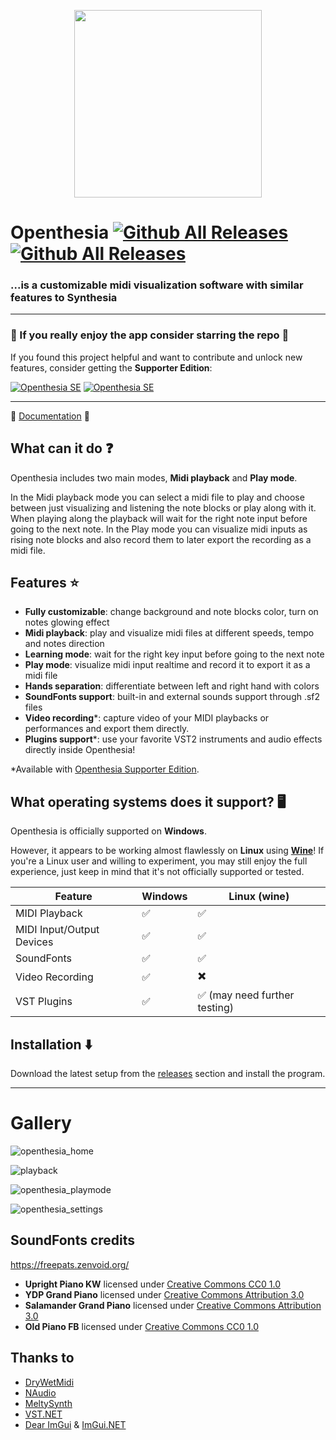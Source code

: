 <p align="center">
 <img src="https://i.imgur.com/aN1rSmB.png" width="300" height="300" />
</p>

# Openthesia [![Github All Releases](https://img.shields.io/github/v/release/ImAxel0/Openthesia?&style=for-the-badge)]() [![Github All Releases](https://img.shields.io/github/downloads/ImAxel0/Openthesia/total.svg?&color=31CB15&style=for-the-badge)]()

### ...is a customizable midi visualization software with similar features to Synthesia

---

### :star2: If you really enjoy the app consider starring the repo :star2:

If you found this project helpful and want to contribute and unlock new features, consider getting the **Supporter Edition**:

[![Openthesia SE](https://img.shields.io/badge/Gumroad-Openthesia_Supporter_Edition-blueviolet?style=for-the-badge)](https://imaxel.gumroad.com/l/openthesia)
[![Openthesia SE](https://img.shields.io/badge/itch.io-Openthesia_Supporter_Edition-tomato?style=for-the-badge)](https://imaxel0.itch.io/openthesia)

---

:orange_book: [Documentation](https://openthesia.pages.dev/documentation) :orange_book:

## What can it do :question:

Openthesia includes two main modes, **Midi playback** and **Play mode**.

In the Midi playback mode you can select a midi file to play and choose between just visualizing and listening the note blocks or play along with it.
When playing along the playback will wait for the right note input before going to the next note.
In the Play mode you can visualize midi inputs as rising note blocks and also record them to later export the recording as a midi file.

## Features :star:

- **Fully customizable**: change background and note blocks color, turn on notes glowing effect
- **Midi playback**: play and visualize midi files at different speeds, tempo and notes direction
- **Learning mode**: wait for the right key input before going to the next note
- **Play mode**: visualize midi input realtime and record it to export it as a midi file
- **Hands separation**: differentiate between left and right hand with colors
- **SoundFonts support**: built-in and external sounds support through .sf2 files
- **Video recording**\*: capture video of your MIDI playbacks or performances and export them directly.
- **Plugins support**\*: use your favorite VST2 instruments and audio effects directly inside Openthesia!

\*Available with [Openthesia Supporter Edition](https://openthesia.pages.dev/supporter).

## What operating systems does it support? :desktop_computer:

Openthesia is officially supported on **Windows**.

However, it appears to be working almost flawlessly on **Linux** using [**Wine**](https://www.winehq.org/)!
If you're a Linux user and willing to experiment, you may still enjoy the full experience, just keep in mind that it's not officially supported or tested.

| Feature       | Windows | Linux (wine) |
| ---           | ---     | ---          |
| MIDI Playback | ✅      | ✅          |
| MIDI Input/Output Devices | ✅ | ✅ |
| SoundFonts    | ✅      | ✅ |
| Video Recording | ✅    | ✖️ |
| VST Plugins   | ✅      | ✅ (may need further testing) |

## Installation :arrow_down:

Download the latest setup from the [releases](https://github.com/ImAxel0/Openthesia/releases) section and install the program.

---

# Gallery

![openthesia_home](https://github.com/ImAxel0/Openthesia/assets/124681710/bf9d0fc8-55a9-4583-9514-da29bd5159dd)

![playback](https://github.com/ImAxel0/Openthesia/assets/124681710/bfccfaac-cb8f-4ffc-87ac-23c0ced6b0e8)

![openthesia_playmode](https://github.com/ImAxel0/Openthesia/assets/124681710/915717df-796a-4697-904a-8582321f3de6)

![openthesia_settings](https://github.com/ImAxel0/Openthesia/assets/124681710/7e8afe03-764c-4ff1-af9d-2337b03edd23)

## SoundFonts credits

https://freepats.zenvoid.org/

- **Upright Piano KW** licensed under [Creative Commons CC0 1.0](https://creativecommons.org/publicdomain/zero/1.0/)
- **YDP Grand Piano** licensed under [Creative Commons Attribution 3.0](https://creativecommons.org/licenses/by/3.0/)
- **Salamander Grand Piano** licensed under [Creative Commons Attribution 3.0](https://creativecommons.org/licenses/by/3.0/)
- **Old Piano FB** licensed under [Creative Commons CC0 1.0](https://creativecommons.org/publicdomain/zero/1.0/)

## Thanks to

- [DryWetMidi](https://melanchall.github.io/drywetmidi/index.html)
- [NAudio](https://github.com/naudio/NAudio)
- [MeltySynth](https://github.com/sinshu/meltysynth)
- [VST.NET](https://github.com/obiwanjacobi/vst.net)
- [Dear ImGui](https://github.com/ocornut/imgui) & [ImGui.NET](https://github.com/ImGuiNET/ImGui.NET)
